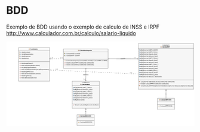 # BDD
Exemplo de BDD usando o exemplo de calculo de INSS e IRPF <http://www.calculador.com.br/calculo/salario-liquido>

![](https://github.com/wdnei/BDDDojo/blob/master/uml/UMLDiagramDojo.png?raw=true)
